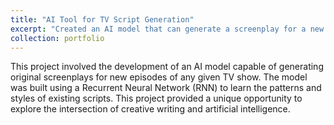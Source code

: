 ```yaml
---
title: "AI Tool for TV Script Generation"
excerpt: "Created an AI model that can generate a screenplay for a new episode of any TV show. This project explores creative writing and RNN technology.<br/><img src='/images/portfolio-placeholder.png'>"
collection: portfolio
---
```


This project involved the development of an AI model capable of generating original screenplays for new episodes of any given TV show. The model was built using a Recurrent Neural Network (RNN) to learn the patterns and styles of existing scripts. This project provided a unique opportunity to explore the intersection of creative writing and artificial intelligence.